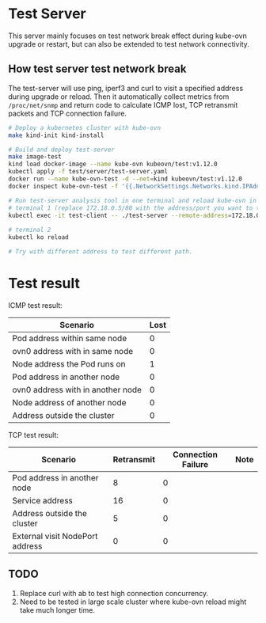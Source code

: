 # Test Server

This server mainly focuses on test network break effect during kube-ovn upgrade or restart, but can also be extended to test network connectivity.

## How test server test network break

The test-server will use ping, iperf3 and curl to visit a specified address during upgrade or reload. Then it automatically collect metrics from 
`/proc/net/snmp` and return code to calculate ICMP lost, TCP retransmit packets and TCP connection failure.

```bash
# Deploy a kubernetes cluster with kube-ovn
make kind-init kind-install

# Build and deploy test-server
make image-test
kind load docker-image --name kube-ovn kubeovn/test:v1.12.0
kubectl apply -f test/server/test-server.yaml
docker run --name kube-ovn-test -d --net=kind kubeovn/test:v1.12.0
docker inspect kube-ovn-test -f '{{.NetworkSettings.Networks.kind.IPAddress}}'

# Run test-server analysis tool in one terminal and reload kube-ovn in another terminal
# terminal 1 (replace 172.18.0.5/80 with the address/port you want to test)
kubectl exec -it test-client -- ./test-server --remote-address=172.18.0.5 --remote-port=80 --output=json --duration-seconds=60
 
# terminal 2
kubectl ko reload

# Try with different address to test different path.
```

# Test result

ICMP test result:

| Scenario                          | Lost |
| --------------------------------- | ---- |
| Pod address within same node      | 0    |
| ovn0 address with in same node    | 0    |
| Node address the Pod runs on      | 1    |
| Pod address in another node       | 0    |
| ovn0 address with in another node | 0    |
| Node address of another node      | 0    |
| Address outside the cluster       | 0    |

TCP test result:

| Scenario                        | Retransmit | Connection Failure | Note |
| ------------------------------- | ---------- | ------------------ | ---- |
| Pod address in another node     | 8          | 0                  |      |
| Service address                 | 16         | 0                  |      |
| Address outside the cluster     | 5          | 0                  |      |
| External visit NodePort address | 0          | 0                  |      |

## TODO

1. Replace curl with ab to test high connection concurrency.
2. Need to be tested in large scale cluster where kube-ovn reload might take much longer time.
